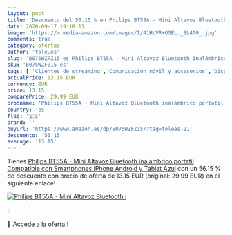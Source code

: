 ```yaml
---
layout: post
title: 'Descuento del 56.15 % en Philips BT55A - Mini Altavoz Bluetooth i'
date: 2020-09-17 19:18:11
image: 'https://m.media-amazon.com/images/I/41HcVR+OGEL._SL400_.jpg'
comments: true
category: ofertas
author: 'tole.es'
slug: 'B075WZFZ15-es Philips BT55A - Mini Altavoz Bluetooth inalámbrico...'
sku: 'B075WZFZ15-es'
tags: [ 'Clientes de streaming','Comunicación móvil y accesorios','Dispositivos para el streaming','Electrónica','Equipos de audio y Hi-Fi','Informática','Móviles','Móviles y smartphones libres','Tablets','android', ]
actualPrice: 13.15 EUR
currency: EUR
price: 13.15
comparePrice: 29.99 EUR
prodname: 'Philips BT55A - Mini Altavoz Bluetooth inalámbrico portatil  Compatible con Smartphones  iPhone  Android y Tablet  Azul'
country: 'es'
flag: '🇪🇸'
brand: ''
buyurl: 'https://www.amazon.es/dp/B075WZFZ15/?tag=tolees-21'
descuento: '56.15'
average: '13.15'
---
```


Tienes [Philips BT55A - Mini Altavoz Bluetooth inalámbrico portatil  Compatible con Smartphones  iPhone  Android y Tablet  Azul](https://www.amazon.es/dp/B075WZFZ15/?tag=tolees-21) con un 56.15 % de descuento con precio de oferta de 13.15 EUR (original: 29.99 EUR) en el siguiente enlace!

[![Philips BT55A - Mini Altavoz Bluetooth i](https://m.media-amazon.com/images/I/41HcVR+OGEL._SL400_.jpg)](https://www.amazon.es/dp/B075WZFZ15/?tag=tolees-21)

ℹ️:


[🛒 Accede a la oferta!!](https://www.amazon.es/dp/B075WZFZ15/?tag=tolees-21)
